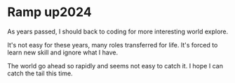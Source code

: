 # Ramp up2024
As years passed, I should back to coding for more interesting world explore.

It's not easy for these years,  many roles transferred for life. It's forced to learn new skill and ignore what I have. 

The world go ahead so rapidly and seems not easy to catch it. I hope I can catch the tail this time.

